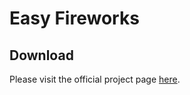 # Easy Fireworks

## Download
Please visit the official project page [here](http://xeroserver.org/easyfireworks.php).
